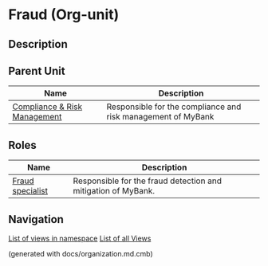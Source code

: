 # Fraud (Org-unit)
## Description



## Parent Unit
| Name | Description |
|---|---|
| [Compliance & Risk Management](../../mybank/compliance/compliance-unit.md) | Responsible for the compliance and risk management of MyBank |

## Roles
| Name | Description |
|---|---|
| [Fraud specialist](../../mybank/compliance/fraud-specialist.md) | Responsible for the fraud detection and mitigation of MyBank. |


## Navigation
[List of views in namespace](./views-in-namespace.md)
[List of all Views](../../views.md)

(generated with docs/organization.md.cmb)
